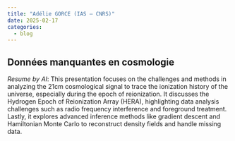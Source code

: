 ```yaml
---
title: "Adélie GORCE (IAS — CNRS)"
date: 2025-02-17
categories:
  - blog
---
```


## Données manquantes en cosmologie

<div style="text-align:center">
<script defer class="speakerdeck-embed" data-id="1de18d7b291844c49769e7d5c9afe824" data-ratio="1.3333333333333333" src="//speakerdeck.com/assets/embed.js"></script>
</div>

_Resume by AI_: This presentation focuses on the challenges and methods in analyzing the 21cm cosmological signal to trace the ionization history of the universe, especially during the epoch of reionization. It discusses the Hydrogen Epoch of Reionization Array (HERA), highlighting data analysis challenges such as radio frequency interference and foreground treatment. Lastly, it explores advanced inference methods like gradient descent and Hamiltonian Monte Carlo to reconstruct density fields and handle missing data.
